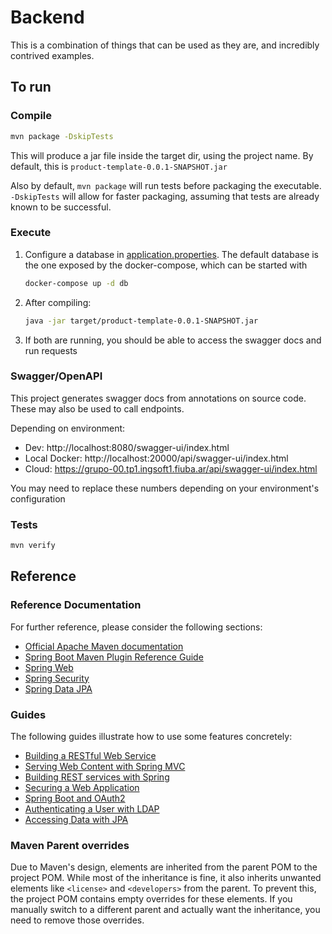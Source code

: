# Backend

This is a combination of things that can be used as they are, and incredibly contrived examples.

## To run

### Compile

```bash
mvn package -DskipTests
```

This will produce a jar file inside the target dir, using the project name.
By default, this is `product-template-0.0.1-SNAPSHOT.jar`

Also by default, `mvn package` will run tests before packaging the executable.
`-DskipTests` will allow for faster packaging, assuming that tests are already
known to be successful.

### Execute

1. Configure a database in [application.properties](src/main/resources/application.properties).
   The default database is the one exposed by the docker-compose, which can be started with

   ```bash
   docker-compose up -d db
   ```

2. After compiling:

   ```bash
   java -jar target/product-template-0.0.1-SNAPSHOT.jar
   ```

3. If both are running, you should be able to access the swagger docs and run requests

### Swagger/OpenAPI

This project generates swagger docs from annotations on source code. These may also be used to call endpoints.

Depending on environment:

- Dev: http://localhost:8080/swagger-ui/index.html
- Local Docker: http://localhost:20000/api/swagger-ui/index.html
- Cloud: https://grupo-00.tp1.ingsoft1.fiuba.ar/api/swagger-ui/index.html

You may need to replace these numbers depending on your environment's configuration

### Tests

```bash
mvn verify
```

## Reference

### Reference Documentation

For further reference, please consider the following sections:

- [Official Apache Maven documentation](https://maven.apache.org/guides/index.html)
- [Spring Boot Maven Plugin Reference Guide](https://docs.spring.io/spring-boot/3.4.3/maven-plugin)
- [Spring Web](https://docs.spring.io/spring-boot/3.4.3/reference/web/servlet.html)
- [Spring Security](https://docs.spring.io/spring-boot/3.4.3/reference/web/spring-security.html)
- [Spring Data JPA](https://docs.spring.io/spring-boot/3.4.3/reference/data/sql.html#data.sql.jpa-and-spring-data)

### Guides

The following guides illustrate how to use some features concretely:

- [Building a RESTful Web Service](https://spring.io/guides/gs/rest-service/)
- [Serving Web Content with Spring MVC](https://spring.io/guides/gs/serving-web-content/)
- [Building REST services with Spring](https://spring.io/guides/tutorials/rest/)
- [Securing a Web Application](https://spring.io/guides/gs/securing-web/)
- [Spring Boot and OAuth2](https://spring.io/guides/tutorials/spring-boot-oauth2/)
- [Authenticating a User with LDAP](https://spring.io/guides/gs/authenticating-ldap/)
- [Accessing Data with JPA](https://spring.io/guides/gs/accessing-data-jpa/)

### Maven Parent overrides

Due to Maven's design, elements are inherited from the parent POM to the project POM.
While most of the inheritance is fine, it also inherits unwanted elements like `<license>` and `<developers>` from the parent.
To prevent this, the project POM contains empty overrides for these elements.
If you manually switch to a different parent and actually want the inheritance, you need to remove those overrides.
